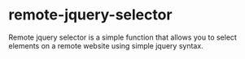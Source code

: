 remote-jquery-selector
======================

Remote jquery selector is a simple function that allows you to select elements on a remote website using simple jquery syntax.
